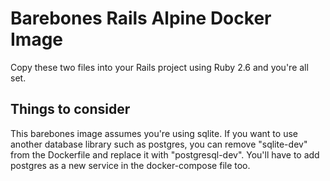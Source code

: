# Barebones Rails Alpine Docker Image
Copy these two files into your Rails project using Ruby 2.6 and you're all set.

## Things to consider
This barebones image assumes you're using sqlite. If you want to use another database library such as postgres, you can remove "sqlite-dev" from the Dockerfile and replace it with "postgresql-dev". You'll have to add postgres as a new service in the docker-compose file too.